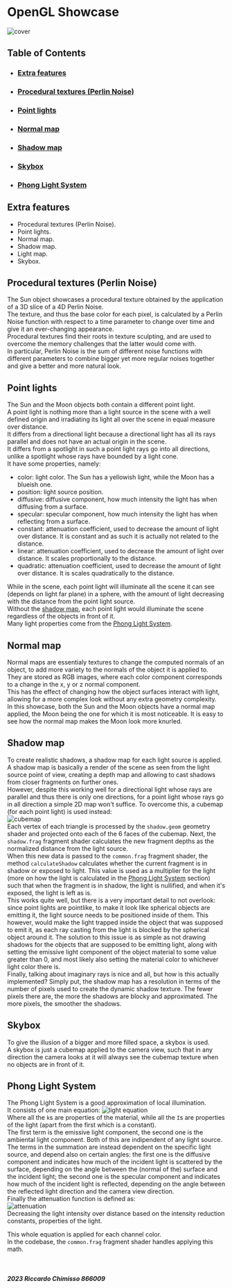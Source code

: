 # OpenGL Showcase
![cover](https://github.com/rChimisso/opengl-showcase/assets/65339023/f7ccf797-0b17-476b-acb1-7704a81327ad)

## Table of Contents
- ### [Extra features](#extra-features-1)
- ### [Procedural textures (Perlin Noise)](#procedural-textures-perlin-noise-1)
- ### [Point lights](#point-lights-1)
- ### [Normal map](#normal-map-1)
- ### [Shadow map](#shadow-map-1)
- ### [Skybox](#skybox-1)
- ### [Phong Light System](#phong-light-system-1)

## Extra features
- Procedural textures (Perlin Noise).
- Point lights.
- Normal map.
- Shadow map.
- Light map.
- Skybox.

## Procedural textures (Perlin Noise)
The Sun object showcases a procedural texture obtained by the application of a 3D slice of a 4D Perlin Noise.  
The texture, and thus the base color for each pixel, is calculated by a Perlin Noise function with respect to a time parameter to change over time and give it an ever-changing appearance.  
Procedural textures find their roots in texture sculpting, and are used to overcome the memory challenges that the latter would come with.  
In particular, Perlin Noise is the sum of different noise functions with different parameters to combine bigger yet more regular noises together and give a better and more natural look.

## Point lights
The Sun and the Moon objects both contain a different point light.  
A point light is nothing more than a light source in the scene with a well defined origin and irradiating its light all over the scene in equal measure over distance.  
It differs from a directional light because a directional light has all its rays parallel and does not have an actual origin in the scene.  
It differs from a spotlight in such a point light rays go into all directions, unlike a spotlight whose rays have bounded by a light cone.  
It have some properties, namely:
- color: light color. The Sun has a yellowish light, while the Moon has a blueish one.
- position: light source position.
- diffusive: diffusive component, how much intensity the light has when diffusing from a surface.
- specular: specular component, how much intensity the light has when reflecting from a surface.
- constant: attenuation coefficient, used to decrease the amount of light over distance. It is constant and as such it is actually not related to the distance.
- linear: attenuation coefficient, used to decrease the amount of light over distance. It scales proportionally to the distance.
- quadratic: attenuation coefficient, used to decrease the amount of light over distance. It is scales quadratically to the distance.

While in the scene, each point light will illuminate all the scene it can see (depends on light far plane) in a sphere, with the amount of light decreasing with the distance from the point light source.  
Without the [shadow map](#shadow-map-1), each point light would illuminate the scene regardless of the objects in front of it.  
Many light properties come from the [Phong Light System](#phong-light-system-1).

## Normal map
Normal maps are essentialy textures to change the computed normals of an object, to add more variety to the normals of the object it is applied to.  
They are stored as RGB images, where each color component corresponds to a change in the x, y or z normal component.  
This has the effect of changing how the object surfaces interact with light, allowing for a more complex look without any extra geometry complexity.  
In this showcase, both the Sun and the Moon objects have a normal map applied, the Moon being the one for which it is most noticeable. It is easy to see how the normal map makes the Moon look more knurled.

## Shadow map
To create realistic shadows, a shadow map for each light source is applied.  
A shadow map is basically a render of the scene as seen from the light source point of view, creating a depth map and allowing to cast shadows from closer fragments on further ones.  
However, despite this working well for a directional light whose rays are parallel and thus there is only one directions, for a point light whose rays go in all direction a simple 2D map won't suffice. To overcome this, a cubemap (for each point light) is used instead:  
![cubemap](https://github.com/rChimisso/opengl-showcase/assets/65339023/28414225-f0c1-478f-baaa-fbb0e83ca5ea)  
Each vertex of each triangle is processed by the `shadow.geom` geometry shader and projected onto each of the 6 faces of the cubemap. Next, the `shadow.frag` fragment shader calculates the new fragment depths as the normalized distance from the light source.  
When this new data is passed to the `common.frag` fragment shader, the method `calculateShadow` calculates whether the current fragment is in shadow or exposed to light. This value is used as a multiplier for the light (more on how the light is calculated in the [Phong Light System](#phong-light-system-1) section) such that when the fragment is in shadow, the light is nullified, and when it's exposed, the light is left as is.  
This works quite well, but there is a very important detail to not overlook: since point lights are pointlike, to make it look like spherical objects are emitting it, the light source needs to be positioned inside of them. This however, would make the light trapped inside the object that was supposed to emit it, as each ray casting from the light is blocked by the spherical object around it. The solution to this issue is as simple as not drawing shadows for the objects that are supposed to be emitting light, along with setting the emissive light component of the object material to some value greater than 0, and most likely also setting the material color to whichever light color there is.  
Finally, talking about imaginary rays is nice and all, but how is this actually implemented? Simply put, the shadow map has a resolution in terms of the number of pixels used to create the dynamic shadow texture. The fewer pixels there are, the more the shadows are blocky and approximated. The more pixels, the smoother the shadows.

## Skybox
To give the illusion of a bigger and more filled space, a skybox is used.  
A skybox is just a cubemap applied to the camera view, such that in any direction the camera looks at it will always see the cubemap texture when no objects are in front of it.

## Phong Light System
The Phong Light System is a good approximation of local illumination.  
It consists of one main equation:
![light equation](https://github.com/rChimisso/opengl-showcase/assets/65339023/52081780-87b4-41a7-83bf-076331d4d301)  
Where all the `k`s are properties of the material, while all the `I`s are properties of the light (apart from the first which is a constant).  
The first term is the emissive light component, the second one is the ambiental light component. Both of this are indipendent of any light source.  
The terms in the summation are instead dependent on the specific light source, and depend also on certain angles: the first one is the diffusive component and indicates how much of the incident light is scattered by the surface, depending on the angle between the (normal of the) surface and the incident light; the second one is the specular component and indicates how much of the incident light is reflected, depending on the angle between the reflected light direction and the camera view direction.  
Finally the attenuation function is defined as:  
![attenuation](https://github.com/rChimisso/opengl-showcase/assets/65339023/0765472a-9f13-4806-b7a0-25af4fff9456)  
Decreasing the light intensity over distance based on the intensity reduction constants, properties of the light.

This whole equation is applied for each channel color.  
In the codebase, the `common.frag` fragment shader handles applying this math.

<br/>

#### *2023 Riccardo Chimisso 866009*
